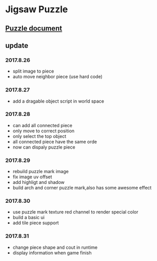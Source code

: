 # Jigsaw Puzzle

## [Puzzle document](Note/puzzle8.md)


## update
### 2017.8.26
* split image to piece
* auto move neighbor piece (use hard code)

### 2017.8.27
* add a dragable object script in world space

### 2017.8.28
* can add all connected piece
* only move to correct position 
* only select the top object
* all connected piece have the same orde
* now can dispaly puzzle piece

### 2017.8.29 
* rebuild puzzle mark image
* fix image uv offset
* add highligt and shadow
* build arch and corner puzzle mark,also has some awesome effect

### 2017.8.30
* use puzzle mark texture red channel to render special color
* build a basic ui
* add tile piece support

### 2017.8.31
* change piece shape and cout in runtime
* display information when game finish